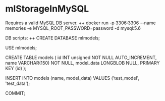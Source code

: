 # mlStorageInMySQL

Requires a valid MySQL DB server.
++
docker run -p 3306:3306 --name memories -e MYSQL_ROOT_PASSWORD=password -d mysql:5.6



DB scripts:
++
CREATE DATABASE mlmodels;

USE mlmodels;

CREATE TABLE models
(
    id INT unsigned NOT NULL AUTO_INCREMENT,
    name VARCHAR(150) NOT NULL,
    model_data LONGBLOB NULL,
    PRIMARY KEY (id)
);

INSERT INTO models (name, model_data) VALUES ('test_model', 'test_data');

COMMIT;

